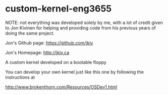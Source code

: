 custom-kernel-eng3655
=====================

NOTE: not everything was developed solely by me, with a lot of credit
given to Jon Kivinen for helping and providing code from his previous
years of doing the same project.

Jon's Github page: https://github.com/jkiv

Jon's Homepage: http://jkiv.ca

A custom kernel developed on a bootable floppy


You can develop your own kernel just like this one by following the instructions at

http://www.brokenthorn.com/Resources/OSDev1.html